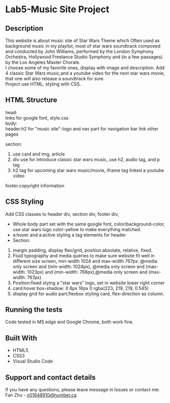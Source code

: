 Lab5-Music Site Project
====
Description
----
This website is about music site of Star Wars Theme which Often used as background music in my playlist, most of star wars soundtrack composed and conducted by John Williams, performed by the London Symphony Orchestra, Hollywood Freelance Studio Symphony and (in a few passages) by the Los Angeles Master Chorale.</br>
I choose some of my favorite ones, display with image and description. Add 4 classic Star Wars music,and a youtube video for the next star wars movie, that one will also release a soundtrack for sure.</br>
Project use HTML, styling with CSS.</br>

HTML Structure
---
head:</br>
links for google font, style.css </br>
body:</br>
header:h2 for "music site"-logo and nav part for navigation bar link other pages </br>

section:</br>
1. use card and img, article </br>
2. div use for introduce classic star wars music, use h2, audio tag, and p tag</br>
3. h2 tag for upcoming star wars music/movie, iframe tag linked a youtube video</br>

footer:copyright information</br>

CSS Styling
----
Add CSS classes to header div, section div, footer div, 
* Whole body part set with the same google font, color/background-color, use star wars logo color-yellow to make everything matched.</br>
* a:hover and a:active styling a tag elements for header</br>
* Section:
1. margin padding, display flex/grid, position:absolate, relative, fixed.</br>
2. Fluid typography and media queries to make sure website fit well in different size screen, min-width 1024 and max-width 767px: @media only screen and (min-width: 1024px), @media only screen and (max-width: 1023px) and (min-width: 768px),@media only screen and (max-width: 767px).</br>
3. Position:fixed stying a "star wars" logo, set in website lower right corner</be>
4. card:hover:box-shadow: 0 8px 16px 0 rgba(223, 219, 219, 0.545) </br>
5. display grid for audio part;flexbox styling card, flex-direction as column.</br>

Running the tests
----
Code tested in MS edge and Google Chrome, both work fine.

Built With
----
* HTML5
* CSS3
* Visual Studio Code

Support and contact details
----
If you have any questions, please leave message in Issues or contact me: Fan Zhu - n01648910@humber.ca
